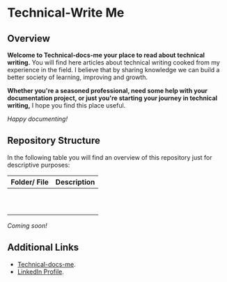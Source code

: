 # Technical-Write Me

## Overview  

**Welcome to Technical-docs-me your place to read about technical writing.** You will find here articles about technical writing cooked from my experience in the field. I believe that by sharing knowledge we can build a better society of learning, improving and growth.  

**Whether you're a seasoned professional, need some help with your documentation project, or just you're starting your journey in technical writing,** I hope you find this place useful.

_Happy documenting!_  


## Repository Structure    

In the following table you will find an overview of this repository just for descriptive purposes:  

| Folder/ File | Description |  
| ------------- | ---------------- |  
| | |  
| | |  
| | |  
| | |  
| | |  
| | |  
| | |  
| | |    
| | |  
| | |

_Coming soon!_

## Additional Links  

* [Technical-docs-me](https://javierhf.github.io/technical-write-me/).
* [LinkedIn Profile](https://www.linkedin.com/in/javier-hernandez-fernandez/).

